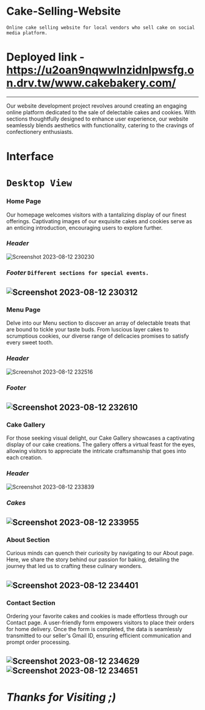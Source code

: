 # Cake-Selling-Website
`Online cake selling website for local vendors who sell cake on social media platform.`
# Deployed link - https://u2oan9nqwwlnzidnlpwsfg.on.drv.tw/www.cakebakery.com/
---
Our website development project revolves around creating an engaging online platform dedicated to the sale of delectable cakes and cookies. With sections thoughtfully designed to enhance user experience, our website seamlessly blends aesthetics with functionality, catering to the cravings of confectionery enthusiasts.
# Interface
# `Desktop View`
### Home Page
Our homepage welcomes visitors with a tantalizing display of our finest offerings. Captivating images of our exquisite cakes and cookies serve as an enticing introduction, encouraging users to explore further.
### *Header*
![Screenshot 2023-08-12 230230](https://github.com/shikhar66/Cake-Selling-Website/assets/104693342/70200fb6-2dd0-4832-be84-c8e362a29722)
### *Footer* `Different sections for special events.`
![Screenshot 2023-08-12 230312](https://github.com/shikhar66/Cake-Selling-Website/assets/104693342/f316a650-7c29-4d8c-a413-9eda92ea5c0a)
---
### Menu Page
Delve into our Menu section to discover an array of delectable treats that are bound to tickle your taste buds. From luscious layer cakes to scrumptious cookies, our diverse range of delicacies promises to satisfy every sweet tooth.
### *Header*
![Screenshot 2023-08-12 232516](https://github.com/shikhar66/Cake-Selling-Website/assets/104693342/1595e324-c3a2-4521-981b-9ce688698a7d)
### *Footer*
![Screenshot 2023-08-12 232610](https://github.com/shikhar66/Cake-Selling-Website/assets/104693342/44e1aeb8-3a86-4819-ae45-ec7e54408921)
---
### Cake Gallery 
For those seeking visual delight, our Cake Gallery showcases a captivating display of our cake creations. The gallery offers a virtual feast for the eyes, allowing visitors to appreciate the intricate craftsmanship that goes into each creation.
### *Header*
![Screenshot 2023-08-12 233839](https://github.com/shikhar66/Cake-Selling-Website/assets/104693342/8131dde7-9e18-43b3-9708-2f5e3e9de7bd)
### *Cakes*
![Screenshot 2023-08-12 233955](https://github.com/shikhar66/Cake-Selling-Website/assets/104693342/1281d8a2-2926-4207-ad5d-962a89e4a06e)
---
### About Section
Curious minds can quench their curiosity by navigating to our About page. Here, we share the story behind our passion for baking, detailing the journey that led us to crafting these culinary wonders.

![Screenshot 2023-08-12 234401](https://github.com/shikhar66/Cake-Selling-Website/assets/104693342/6448aeed-d53a-4bf3-ab92-15223e823983)
---
### Contact Section
Ordering your favorite cakes and cookies is made effortless through our Contact page. A user-friendly form empowers visitors to place their orders for home delivery. Once the form is completed, the data is seamlessly transmitted to our seller's Gmail ID, ensuring efficient communication and prompt order processing.

![Screenshot 2023-08-12 234629](https://github.com/shikhar66/Cake-Selling-Website/assets/104693342/c518dd94-1863-4b64-86a5-00a563805038)
![Screenshot 2023-08-12 234651](https://github.com/shikhar66/Cake-Selling-Website/assets/104693342/156230ba-7b55-43f0-8c0c-453b24e4b7a5)
---
# *Thanks for Visiting ;)*






